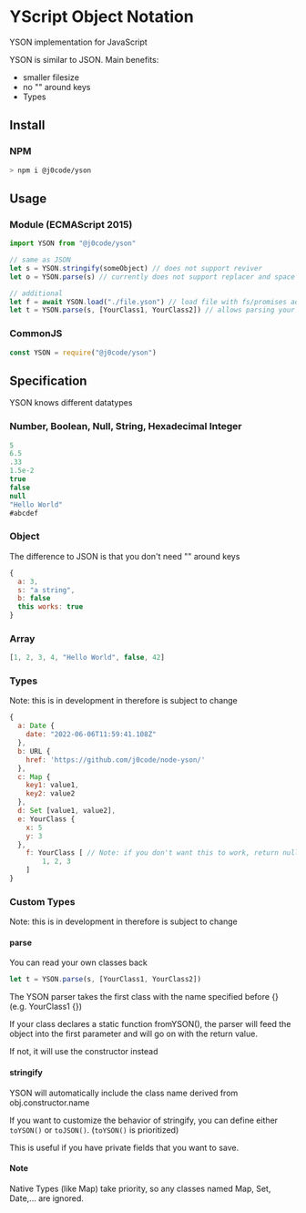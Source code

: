 # YScript Object Notation
YSON implementation for JavaScript

YSON is similar to JSON.
Main benefits:
- smaller filesize
- no "" around keys
- Types

## Install
### NPM
```sh
> npm i @j0code/yson
```

## Usage

### Module (ECMAScript 2015)
```js
import YSON from "@j0code/yson"

// same as JSON
let s = YSON.stringify(someObject) // does not support reviver
let o = YSON.parse(s) // currently does not support replacer and space

// additional
let f = await YSON.load("./file.yson") // load file with fs/promises ad YSON.parse() it
let t = YSON.parse(s, [YourClass1, YourClass2]) // allows parsing your own classes back (see Types)
```

### CommonJS
```js
const YSON = require("@j0code/yson")
```

## Specification
YSON knows different datatypes

### Number, Boolean, Null, String, Hexadecimal Integer
```js
5
6.5
.33
1.5e-2
true
false
null
"Hello World"
#abcdef
```

### Object
The difference to JSON is that you don't need "" around keys
```js
{
  a: 3,
  s: "a string",
  b: false
  this works: true
}
```

### Array
```js
[1, 2, 3, 4, "Hello World", false, 42]
```

### Types
Note: this is in development in therefore is subject to change
```js
{
  a: Date {
    date: "2022-06-06T11:59:41.108Z"
  },
  b: URL {
    href: 'https://github.com/j0code/node-yson/'
  },
  c: Map {
    key1: value1,
    key2: value2
  },
  d: Set [value1, value2],
  e: YourClass {
    x: 5
    y: 3
  },
	f: YourClass [ // Note: if you don't want this to work, return null on static .fromYSON()
		1, 2, 3
	]
}
```

### Custom Types
Note: this is in development in therefore is subject to change

#### parse
You can read your own classes back
```js
let t = YSON.parse(s, [YourClass1, YourClass2])
```
The YSON parser takes the first class with the name specified before {} (e.g. YourClass1 {})

If your class declares a static function fromYSON(),
the parser will feed the object into the first parameter and will go on with the return value.

If not, it will use the constructor instead

#### stringify
YSON will automatically include the class name derived from obj.constructor.name

If you want to customize the behavior of stringify, you can define either `toYSON()` or `toJSON()`.
(`toYSON()` is prioritized)

This is useful if you have private fields that you want to save.

#### Note
Native Types (like Map) take priority, so any classes named Map, Set, Date,... are ignored.
